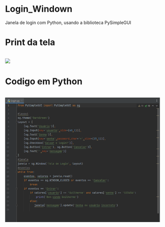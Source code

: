 # Login_Windown
Janela de login com Python, usando a biblioteca PySimpleGUI
<br>
<h1>Print da tela</h1>
<br>
<img src="[https://github.com/liermy/Login_Windown/blob/main/print/codigo.PNG](https://github.com/liermy/Login_Windown/blob/main/print/tela.PNG)">
<br>
<h1>Codigo em Python</h1>
<br>
<img src="https://github.com/liermy/Login_Windown/blob/main/print/codigo.PNG">
<br>
<br>
<br>
<br>
<br>
<br>
